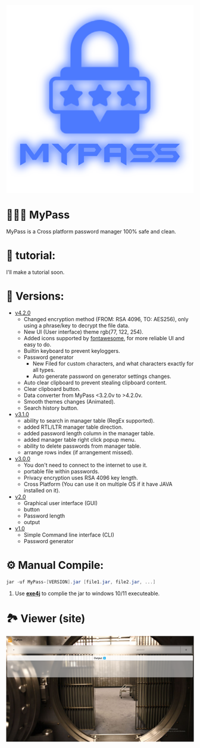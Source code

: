 ![Logo](images/mypass-splash.png)

# 👨🏽‍💻 MyPass
MyPass is a Cross platform password manager 100% safe and clean.

# 📘 tutorial:
  I'll make a tutorial soon.

# 🔰 Versions:
  - <a href='https://github.com/isecvirus/MyPass/blob/a6094d551b3a9af2b781458841c1f8b37d368298/MyPass.java'>v4.2.0</a>
    - Changed encryption method (FROM: RSA 4096, TO: AES256), only using a phrase/key to decrypt the file data.
    - New UI (User interface) theme rgb(77, 122, 254).
    - Added icons supported by <a href='https://jiconfont.github.io/fontawesome'>fontawesome</a>, for more reliable UI and easy to do.
    - Builtin keyboard to prevent keyloggers.
    - Password generator
      - New Filed for custom characters, and what characters exactly for all types.
      - Auto generate password <Checkbox> on generator settings changes.
    - Auto clear clipboard to prevent stealing clipboard content.
    - Clear clipboard button.
    - Data converter from MyPass <3.2.0v to >4.2.0v.
    - Smooth themes changes (Animated).
    - Search history button.
  - <a href='https://github.com/isecvirus/MyPass/blob/82684152604aaba48bb5d2d6be2fc2bc5bc37077/MyPass.java'>v3.1.0</a>
    - ability to search in manager table (RegEx supported).
    - added RTL/LTR manager table direction.
    - added password length column in the manager table.
    - added manager table right click popup menu.
    - ability to delete passwords from manager table.
    - arrange rows index (if arrangement missed).
  - <a href='https://github.com/isecvirus/MyPass/blob/f70b0f82b80a8e58835376f2f6c0511fbdb6739a/MyPass.java'>v3.0.0</a>
    - You don't need to connect to the internet to use it.
    - portable file within passwords.
    - Privacy encryption uses RSA 4096 key length.
    - Cross Platform (You can use it on multiple OS if it have JAVA installed on it).
  - <a href='https://github.com/isecvirus/PasswordGenerator/blob/5c61ecdc854c61f865900379b12792c6969f6115/pg-v2%2C0.java'>v2.0</a>
    - Graphical user interface (GUI)
    - <Generate> button
    - Password length <Spinner-box>
    - <TextField> output
  - <a href='https://github.com/isecvirus/PasswordGenerator/blob/30dacb29086b7d0eab2b67b00af0962bcfc9fcaa/pg-v1.0.java'>v1.0</a>
    - Simple Command line interface (CLI)
    - Password generator
# ⚙️ Manual Compile:
  ```powershell
  jar -uf MyPass-[VERSION].jar [file1.jar, file2.jar, ...]
  ```
  1. Use <a href="https://anonfiles.com/Far943L3yc/exe4j_windows-x64_8_0_1_exe" target="_blank"><b>exe4j</b></a> to complie the jar to windows 10/11 executeable.

# 🏞️ Viewer (site)
<img src="viewer/screenshots/Screenshot (68).png">
